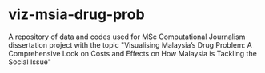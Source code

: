 # viz-msia-drug-prob
A repository of data and codes used for MSc Computational Journalism dissertation project with the topic "Visualising Malaysia’s Drug Problem: A Comprehensive Look on Costs and Effects on How Malaysia is Tackling the Social Issue" 
